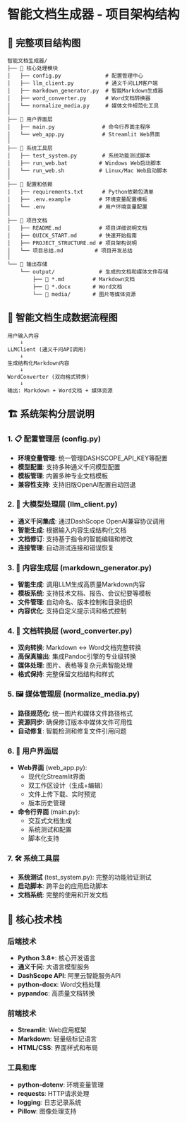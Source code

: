 # 智能文档生成器 - 项目架构结构

## 📁 完整项目结构图

```
智能文档生成器/
├── 📁 核心处理模块
│   ├── config.py              # 配置管理中心
│   ├── llm_client.py          # 通义千问LLM客户端
│   ├── markdown_generator.py  # 智能Markdown生成器
│   ├── word_converter.py      # Word文档转换器
│   └── normalize_media.py     # 媒体文件规范化工具
│
├── 📁 用户界面层
│   ├── main.py               # 命令行界面主程序
│   └── web_app.py            # Streamlit Web界面
│
├── 📁 系统工具层
│   ├── test_system.py        # 系统功能测试脚本
│   ├── run_web.bat          # Windows Web启动脚本
│   └── run_web.sh           # Linux/Mac Web启动脚本
│
├── 📁 配置和依赖
│   ├── requirements.txt      # Python依赖包清单
│   ├── .env.example         # 环境变量配置模板
│   └── .env                 # 用户环境变量配置
│
├── 📁 项目文档
│   ├── README.md            # 项目详细说明文档
│   ├── QUICK_START.md       # 快速开始指南
│   ├── PROJECT_STRUCTURE.md # 项目架构说明
│   └── 项目总结.md          # 项目开发总结
│
└── 📁 输出存储
    └── output/              # 生成的文档和媒体文件存储
        ├── 📄 *.md         # Markdown文档
        ├── 📄 *.docx       # Word文档
        └── 📁 media/       # 图片等媒体资源
```

## 🔄 智能文档生成数据流程图

```
用户输入内容
    ↓
LLMClient (通义千问API调用)
    ↓
生成结构化Markdown内容
    ↓
WordConverter (双向格式转换)
    ↓
输出: Markdown + Word文档 + 媒体资源
```

## 🏗️ 系统架构分层说明

### 1. 📋 配置管理层 (config.py)
- **环境变量管理**: 统一管理DASHSCOPE_API_KEY等配置
- **模型配置**: 支持多种通义千问模型配置
- **模板管理**: 内置多种专业文档模板
- **兼容性支持**: 支持旧版OpenAI配置自动回退

### 2. 🤖 大模型处理层 (llm_client.py)
- **通义千问集成**: 通过DashScope OpenAI兼容协议调用
- **智能生成**: 根据输入内容生成结构化文档
- **文档修订**: 支持基于指令的智能编辑和修改
- **连接管理**: 自动测试连接和错误恢复

### 3. 📝 内容生成层 (markdown_generator.py)
- **智能生成**: 调用LLM生成高质量Markdown内容
- **模板系统**: 支持技术文档、报告、会议纪要等模板
- **文件管理**: 自动命名、版本控制和目录组织
- **内容优化**: 支持自定义提示词和格式控制

### 4. 🔄 文档转换层 (word_converter.py)
- **双向转换**: Markdown ↔ Word文档完整转换
- **高保真输出**: 集成Pandoc引擎的专业级转换
- **媒体处理**: 图片、表格等复杂元素智能处理
- **格式保持**: 完整保留文档结构和样式

### 5. 🖼️ 媒体管理层 (normalize_media.py)
- **路径规范化**: 统一图片和媒体文件路径格式
- **资源同步**: 确保修订版本中媒体文件可用性
- **自动修复**: 智能检测和修复文件引用问题

### 6. 🎨 用户界面层
- **Web界面** (web_app.py):
  - 现代化Streamlit界面
  - 双工作区设计（生成+编辑）
  - 文件上传下载、实时预览
  - 版本历史管理
- **命令行界面** (main.py):
  - 交互式文档生成
  - 系统测试和配置
  - 脚本化支持

### 7. 🛠️ 系统工具层
- **系统测试** (test_system.py): 完整的功能验证测试
- **启动脚本**: 跨平台的应用启动脚本
- **文档系统**: 完整的使用和开发文档

## 🎯 核心技术栈

### 后端技术
- **Python 3.8+**: 核心开发语言
- **通义千问**: 大语言模型服务
- **DashScope API**: 阿里云智能服务API
- **python-docx**: Word文档处理
- **pypandoc**: 高质量文档转换

### 前端技术
- **Streamlit**: Web应用框架
- **Markdown**: 轻量级标记语言
- **HTML/CSS**: 界面样式和布局

### 工具和库
- **python-dotenv**: 环境变量管理
- **requests**: HTTP请求处理
- **logging**: 日志记录系统
- **Pillow**: 图像处理支持
